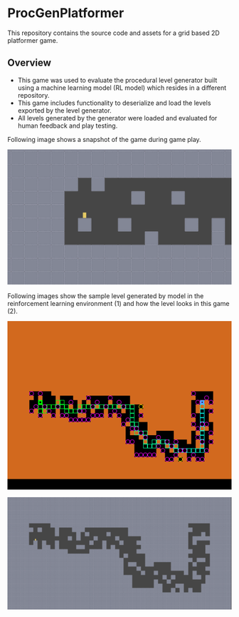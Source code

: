 # ProcGenPlatformer
 
This repository contains the source code and assets for a grid based 2D platformer game.

## Overview
- This game was used to evaluate the procedural level generator built using a machine learning model (RL model) which resides in a different repository.
- This game includes functionality to deserialize and load the levels exported by the level generator.
- All levels generated by the generator were loaded and evaluated for human feedback and play testing.

Following image shows a snapshot of the game during game play.

![game_play](./readme_resources/game_world.png)

Following images show the sample level generated by model in the reinforcement learning environment (1) and how the level looks in this game (2).

![level_in_environment](./readme_resources/app_3_path_77_img.png)

![level_in_game](./readme_resources/path_77_in_game.png)

